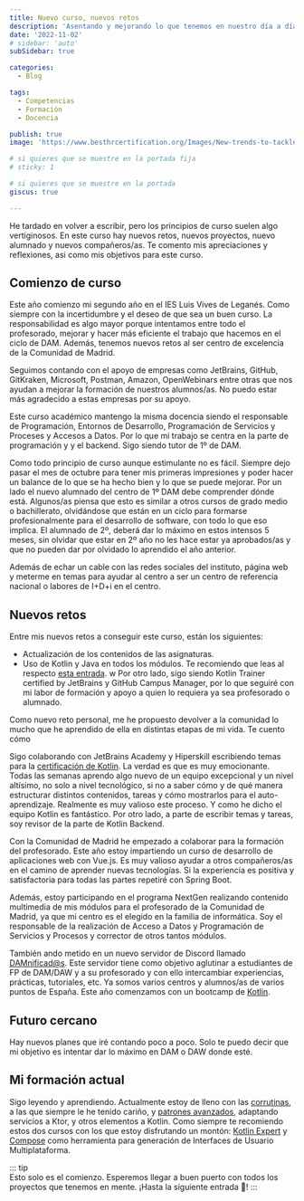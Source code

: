 ```yaml
---
title: Nuevo curso, nuevos retos
description: 'Asentando y mejorando lo que tenemos en nuestro día a día'
date: '2022-11-02'
# sidebar: 'auto'
subSidebar: true

categories:
  - Blog

tags:
  - Competencias
  - Formación
  - Docencia

publish: true
image: 'https://www.besthrcertification.org/Images/New-trends-to-tackle-new-challenges.jpg'

# si quieres que se muestre en la portada fija
# sticky: 1

# si quieres que se muestre en la portada
giscus: true 

---
```

He tardado en volver a escribir, pero los principios de curso suelen algo vertiginosos. En este curso hay nuevos retos, nuevos proyectos, nuevo alumnado y nuevos compañeros/as. Te comento mis apreciaciones y reflexiones, asi como mis objetivos para este curso.

<!-- more -->
## Comienzo de curso
Este año comienzo mi segundo año en el IES Luis Vives de Leganés. Como siempre con la incertidumbre y el deseo de que sea un buen curso. La responsabilidad es algo mayor porque intentamos entre todo el profesorado, mejorar y hacer más eficiente el trabajo que hacemos en el ciclo de DAM. Además, tenemos nuevos retos al ser centro de excelencia de la Comunidad de Madrid.

Seguimos contando con el apoyo de empresas como JetBrains, GitHub, GitKraken, Microsoft, Postman, Amazon, OpenWebinars entre otras que nos ayudan a mejorar la formación de nuestros alumnos/as. No puedo estar más agradecido a estas empresas por su apoyo.

Este curso académico mantengo la misma docencia siendo el responsable de Programación, Entornos de Desarrollo, Programación de Servicios y Proceses y Accesos a Datos. Por lo que mi trabajo se centra en la parte de programación y y el backend. Sigo siendo tutor de 1º de DAM.

Como todo principio de curso aunque estimulante no es fácil. Siempre dejo pasar el mes de octubre para tener mis primeras impresiones y poder hacer un balance de lo que se ha hecho bien y lo que se puede mejorar. Por un lado el nuevo alumnado del centro de 1º DAM debe comprender dónde está. Algunos/as piensa que esto es similar a otros cursos de grado medio o bachillerato, olvidándose que están en un ciclo para formarse profesionalmente para el desarrollo de software, con todo lo que eso implica. El alumnado de 2º, deberá dar lo máximo en estos intensos 5 meses, sin olvidar que estar en 2º año no les hace estar ya aprobados/as y que no pueden dar por olvidado lo aprendido el año anterior.

Además de echar un cable con las redes sociales del instituto, página web y meterme en temas para ayudar al centro a ser un centro de referencia nacional o labores de I+D+i en el centro.

## Nuevos retos
Entre mis nuevos retos a conseguir este curso, están los siguientes:
- Actualización de los contenidos de las asignaturas.
- Uso de Kotlin y Java en todos los módulos. Te recomiendo que leas al respecto [esta entrada](https://joseluisgs.github.io/blogs/2021/2021-11-28-kotlin-en-mi-equipo.html#un-poco-de-historia).
w
Por otro lado, sigo siendo Kotlin Trainer certified by JetBrains y GitHub Campus Manager, por lo que seguiré con mi labor de formación y apoyo a quien lo requiera ya sea profesorado o alumnado.

Como nuevo reto personal, me he propuesto devolver a la comunidad lo mucho que he aprendido de ella en distintas etapas de mi vida. Te cuento cómo

Sigo colaborando con JetBrains Academy y Hiperskill escribiendo temas para la [certificación de Kotlin](https://www.jetbrains.com/es-es/academy/). La verdad es que es muy emocionante. Todas las semanas aprendo algo nuevo de un equipo excepcional y un nivel altísimo, no solo a nivel tecnológico, si no a saber cómo y de qué manera estructurar distintos contenidos, tareas y cómo mostrarlos para el auto-aprendizaje. Realmente es muy valioso este proceso. Y como he dicho el equipo Kotlin es fantástico. Por otro lado, a parte de escribir temas y tareas, soy revisor de la parte de Kotlin Backend.

Con la Comunidad de Madrid he empezado a colaborar para la formación del profesorado. Este año estoy impartiendo un curso de desarrollo de aplicaciones web con Vue.js. Es muy valioso ayudar a otros compañeros/as en el camino de aprender nuevas tecnologías. Si la experiencia es positiva y satisfactoria para todas las partes repetiré con Spring Boot.

Además, estoy participando en el programa NextGen realizando contenido multimedia de mis módulos para el profesorado de la Comunidad de Madrid, ya que mi centro es el elegido en la familia de informática. Soy el responsable de la realización de Acceso a Datos y Programación de Servicios y Procesos y corrector de otros tantos módulos.

También ando metido en un nuevo servidor de Discord llamado [DAMnificad@s](https://discord.gg/x7VPK5yE). Este servidor tiene como objetivo aglutinar a estudiantes de FP de DAM/DAW y a su profesorado y con ello intercambiar experiencias, prácticas, tutoriales, etc. Ya somos varios centros y alumnos/as de varios puntos de España. Este año comenzamos con un bootcamp de [Kotlin](https://github.com/joseluisgs/Kotlin-Bootcamp-DAMnificados-2022).

## Futuro cercano
Hay nuevos planes que iré contando poco a poco. Solo te puedo decir que mi objetivo es intentar dar lo máximo en DAM o DAW donde esté.

## Mi formación actual
Sigo leyendo y aprendiendo. Actualmente estoy de lleno con las [corrutinas](https://www.amazon.es/Kotlin-Coroutines-Tutorials-Second-Mastering/dp/1942878958), a las que siempre le he tenido cariño, y [patrones avanzados](https://www.amazon.es/Kotlin-Design-Patterns-Best-Practices/dp/1801815720),  adaptando servicios a Ktor, y otros elementos  a Kotlin. Como siempre te recomiendo estos dos cursos con los que estoy disfrutando un montón: [Kotlin Expert](https://kotlinexpert.com/) y [Compose](https://www.udemy.com/course/jetpack-compose-desde-0-a-profesional) como herramienta para generación de Interfaces de Usuario Multiplataforma.

::: tip  
Esto solo es el comienzo. Esperemos llegar a buen puerto con todos los proyectos que tenemos en mente.
¡Hasta la siguiente entrada 👋!
:::

